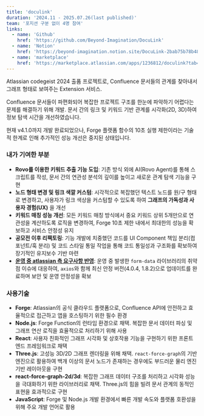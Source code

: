 ```yaml
---
title: 'doculink'
duration: '2024.11 - 2025.07.26(last published)'
team: '포지션 구분 없이 4명 참여'
links:
  - name: 'Github'
    href: 'https://github.com/Beyond-Imagination/DocuLink'
  - name: 'Notion'
    href: 'https://beyond-imagination.notion.site/DocuLink-2bab75b78b484c02b159a47e8d606360'
  - name: 'marketplace'
    href: 'https://marketplace.atlassian.com/apps/1236812/doculink?tab=overview&hosting=cloud'
---
```


Atlassian codegeist 2024 출품 프로젝트로, Confluence 문서들의 관계를 찾아내서 그래프 형태로 보여주는 Extension 서비스.

Confluence 문서들이 파편화되어 복잡한 프로젝트 구조를 한눈에 파악하기 어렵다는 문제를 해결하기 위해 개발. 
문서 간의 링크 및 키워드 기반 관계를 시각화(2D, 3D)하여 정보 탐색 시간을 개선하였습니다.

현재 v4.1.0까지 개발 완료되었으나, Forge 플랫폼 함수의 10초 실행 제한이라는 기술적 한계로 인해 추가적인 성능 개선은 중지된 상태입니다.

### 내가 기여한 부분

- **Rovo를 이용한 키워드 추출 기능 도입**: 기존 방식 외에 AI(Rovo Agent)를 통해 스크립트를 작성, 문서 간의 연관성 분석의 깊이를 높이고 새로운 관계 탐색 기능을 구현
- **노드 형태 변경 및 링크 색깔 커스텀**: 시각적으로 복잡했던 텍스트 노드를 원/구 형태로 변경하고, 사용자가 링크 색상을 커스텀할 수 있도록 하여 **그래프의 가독성과 사용자 경험(UX)** 을 개선
- **키워드 매칭 성능 개선**: 모든 키워드 매칭 방식에서 중요 키워드 상위 5개만으로 연관성을 계산하도록 로직을 변경하여, Forge 10초 제한 내에서 최대한의 성능을 확보하고 서비스 안정성 유지
- **공모전 이후 리팩토링**: 기능 개발에 치중했던 코드를 UI Component 책임 분리(컴포넌트/훅 분리) 및 코드 스타일 통일 작업을 통해 코드 통일성과 구조화를 확보하여 장기적인 유지보수 기반 마련
- **[운영 중 atlassian 측 요구사항 반영](https://github.com/Beyond-Imagination/DocuLink/pull/41)**: 운영 중 발생한 `form-data` 라이브러리의 취약점 이슈에 대응하여, `axios`와 함께 최신 안정 버전(4.0.4, 1.8.2)으로 업데이트를 완료하며 보안 및 운영 안정성을 확보

### 사용기술

- **Forge**: Atlassian의 공식 클라우드 플랫폼으로, Confluence API에 안전하고 효율적으로 접근하고 앱을 호스팅하기 위한 필수 환경
- **Node.js**: Forge Function의 런타임 환경으로 채택. 복잡한 문서 데이터 파싱 및 그래프 연산 로직을 효율적으로 처리하기 위해 사용
- **React**: 사용자 친화적인 그래프 시각화 및 상호작용 기능을 구현하기 위한 프론트엔드 프레임워크로 채택
- **Three.js**: 고성능 3D/2D 그래프 렌더링을 위해 채택. `react-force-graph`의 기반 엔진으로 활용하여 백개 이상의 문서 노드가 존재하는 경우에도 부드러운 물리 엔진 기반 레이아웃을 구현
- **react-force-graph-2d/3d**: 복잡한 그래프 데이터 구조를 처리하고 시각화 성능을 극대화하기 위한 라이브러리로 채택. Three.js의 힘을 빌려 문서 관계의 동적인 표현을 효과적으로 구현
- **JavaScript**: Forge 및 Node.js 개발 환경에서 빠른 개발 속도와 플랫폼 호환성을 위해 주요 개발 언어로 활용
